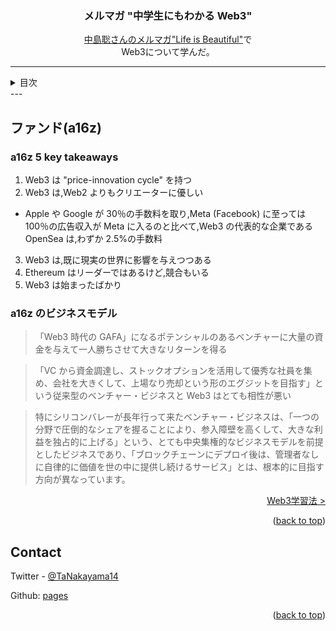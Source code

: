 <a name="readme-top"></a>

<!-- PROJECT LOGO -->
<div align="center">
  <!-- <a href="https://github.com/github_username/repo_name">
    <img src="images/logo.png" alt="Logo" width="80" height="80">
  </a> -->

<h3 align="center">メルマガ "中学生にもわかる Web3"</h3>

  <p align="center">
    <a href="https://www.mag2.com/m/0001323030">中島聡さんのメルマガ"Life is Beautiful"</a>で<br>
    Web3について学んだ。
    <br />
  </p>
</div>

---

<!-- TABLE OF CONTENTS -->
<details>
  <summary>目次</summary>
  <ol>
    <li><a href="web3index">TLDR</a></li>
    <li><a href="what-is-web3">Web3</a></li>
    <li><a href="bitcoin">Bitcoin</a></li>
    <li><a href="ethereum">Ethereum</a></li>
    <li><a href="defi">DeFi</a></li>
    <li><a href="nft">NFT</a></li>
    <li><a href="dao">DAO</a></li>
    <li><a href="fund">ファンド(a16z)</a></li>
    <li><a href="learn">Web3 学習法</a></li>
    <li><a href="reference">参照</a></li>
  </ol>
</details>
---

## ファンド(a16z)

### a16z 5 key takeaways

1. Web3 は "price-innovation cycle" を持つ
2. Web3 は,Web2 よりもクリエーターに優しい

-   Apple や Google が 30％の手数料を取り,Meta (Facebook) に至っては 100％の広告収入が Meta に入るのと比べて,Web3 の代表的な企業である OpenSea は,わずか 2.5%の手数料

3. Web3 は,既に現実の世界に影響を与えつつある
4. Ethereum はリーダーではあるけど,競合もいる
5. Web3 は始まったばかり

### a16z のビジネスモデル

> 「Web3 時代の GAFA」になるポテンシャルのあるベンチャーに大量の資金を与えて一人勝ちさせて大きなリターンを得る

> 「VC から資金調達し、ストックオプションを活用して優秀な社員を集め、会社を大きくして、上場なり売却という形のエグジットを目指す」という従来型のベンチャー・ビジネスと Web3 はとても相性が悪い

> 特にシリコンバレーが長年行って来たベンチャー・ビジネスは、「一つの分野で圧倒的なシェアを握ることにより、参入障壁を高くして、大きな利益を独占的に上げる」という、とても中央集権的なビジネスモデルを前提としたビジネスであり、「ブロックチェーンにデプロイ後は、管理者なしに自律的に価値を世の中に提供し続けるサービス」とは、根本的に目指す方向が異なっています。

<p align="right"><a href="learn">Web3学習法 ></a></p>

<p align="right">(<a href="#readme-top">back to top</a>)</p>

<!-- CONTACT -->

## Contact

Twitter - [@TaNakayama14](https://twitter.com/TaNakayama14)

Github: [pages](https://github.com/tnakayama256/tnakayama256.github.io)

<p align="right">(<a href="#readme-top">back to top</a>)</p>

<!-- ACKNOWLEDGMENTS -->

<!-- ## Acknowledgments
-   []() -->

<!-- MARKDOWN LINKS & IMAGES -->
<!-- https://www.markdownguide.org/basic-syntax/#reference-style-links -->

